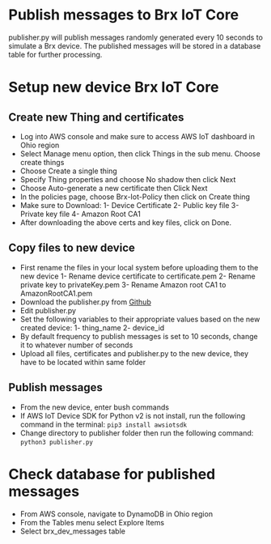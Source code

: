 # Publish messages to Brx IoT Core
publisher.py will publish messages randomly generated every 10 seconds to simulate a Brx device. The published messages will be stored in a database table for further processing.

# Setup new device Brx IoT Core
## Create new Thing and certificates
- Log into AWS console and make sure to access AWS IoT dashboard in Ohio region
- Select Manage menu option, then click Things in the sub menu. Choose create things
- Choose Create a single thing
- Specify Thing properties and choose No shadow then click Next
- Choose Auto-generate a new certificate then Click Next
- In the policies page, choose Brx-Iot-Policy then click on Create thing
- Make sure to Download:
  1- Device Certificate
  2- Public key file
  3- Private key file
  4- Amazon Root CA1
- After downloading the above certs and key files, click on Done. 

## Copy files to new device
- First rename the files in your local system before uploading them to the new device
  1- Rename device certificate to certificate.pem
  2- Rename private key to privateKey.pem
  3- Rename Amazon root CA1 to AmazonRootCA1.pem
- Download the publisher.py from [Github](https://github.com/SpecialtySalesLLC/brx-publisher/blob/main/publisher.py)
- Edit publisher.py 
- Set the following variables to their appropriate values based on the new created device:
  1- thing_name
  2- device_id
- By default frequency to publish messages is set to 10 seconds, change it to whatever number of seconds
- Upload all files, certificates and publisher.py to the new device, they have to be located within same folder

## Publish messages
- From the new device, enter bush commands
- If AWS IoT Device SDK for Python v2 is not install, run the following command in the terminal:
`pip3 install awsiotsdk`
- Change directory to publisher folder then run the following command:
`python3 publisher.py`

# Check database for published messages
- From AWS console, navigate to DynamoDB in Ohio region
- From the Tables menu select Explore Items
- Select brx_dev_messages table

